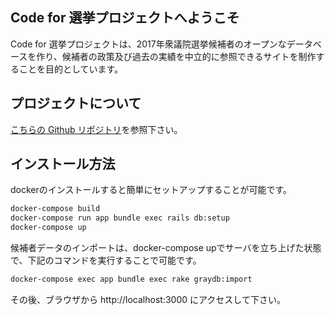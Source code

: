 ## Code for 選挙プロジェクトへようこそ

Code for 選挙プロジェクトは、2017年衆議院選挙候補者のオープンなデータベースを作り、候補者の政策及び過去の実績を中立的に参照できるサイトを制作することを目的としています。

## プロジェクトについて

[こちらの Github リポジトリ](https://github.com/codeforjapan/codeforelection)を参照下さい。

## インストール方法

dockerのインストールすると簡単にセットアップすることが可能です。

```bash
docker-compose build
docker-compose run app bundle exec rails db:setup
docker-compose up
```


候補者データのインポートは、docker-compose upでサーバを立ち上げた状態で、下記のコマンドを実行することで可能です。

```bash
docker-compose exec app bundle exec rake graydb:import
```

その後、ブラウザから http://localhost:3000 にアクセスして下さい。
